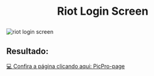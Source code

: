 <h1 align="center">
  <p align="center">Riot Login Screen</p> 
</h1>

<img src="https://github.com/GabrielSnows" alt="riot login screen">

## Resultado:

[:computer: Confira a página clicando aqui: PicPro-page](https://gabrielsnows.github.io/)

